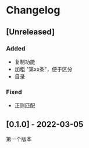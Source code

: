 # Changelog

<!-- Added, Changed, Deprecated, Removed, Fixed, Security -->

<!--
## [1.0.0] - 2017-06-20
### Added
    ....
### Changed
    ....
-->

## [Unreleased]
### Added
 - 复制功能
 - 加粗 "第xx条"，便于区分
 - 目录

### Fixed
 - 正则匹配

## [0.1.0] - 2022-03-05
第一个版本
